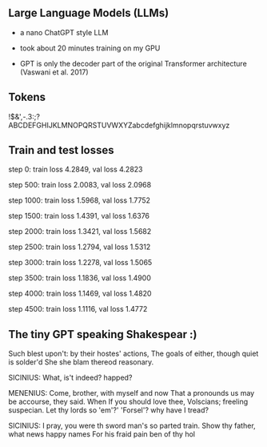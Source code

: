 ## Large Language Models (LLMs)

* a nano ChatGPT style LLM

* took about 20 minutes training on my GPU

* GPT is only the decoder part of the original Transformer architecture (Vaswani et al. 2017)

## Tokens

 !$&',-.3:;?ABCDEFGHIJKLMNOPQRSTUVWXYZabcdefghijklmnopqrstuvwxyz
 
## Train and test losses

step 0: train loss 4.2849, val loss 4.2823

step 500: train loss 2.0083, val loss 2.0968

step 1000: train loss 1.5968, val loss 1.7752

step 1500: train loss 1.4391, val loss 1.6376

step 2000: train loss 1.3421, val loss 1.5682

step 2500: train loss 1.2794, val loss 1.5312

step 3000: train loss 1.2278, val loss 1.5065

step 3500: train loss 1.1836, val loss 1.4900

step 4000: train loss 1.1469, val loss 1.4820

step 4500: train loss 1.1116, val loss 1.4772


## The tiny GPT speaking Shakespear :)

Such blest upon't: by their hostes' actions,
The goals of either, though quiet is solder'd
She she blam thereod reasonary.

SICINIUS:
What, is't indeed? happed?

MENENIUS:
Come, brother, with myself and now
That a pronounds us may be accourse, they said.
When If you should love thee, Volscians; freeling suspecian.
Let thy lords so 'em'?' 'Forsel'? why have I tread?

SICINIUS:
I pray, you were th sword man's so parted train.
Show thy father, what news happy names
For his fraid pain ben of thy hol


